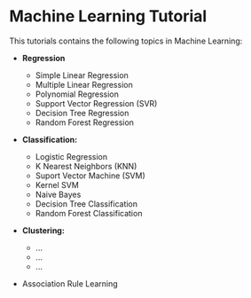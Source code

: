 # Machine Learning Tutorial
This tutorials contains the following topics in Machine Learning:
* **Regression**
  * Simple Linear Regression
  * Multiple Linear Regression
  * Polynomial Regression
  * Support Vector Regression (SVR)
  * Decision Tree Regression
  * Random Forest Regression
 
* **Classification:**
  * Logistic Regression
  * K Nearest Neighbors (KNN)
  * Suport Vector Machine (SVM)
  * Kernel SVM
  * Naive Bayes
  * Decision Tree Classification
  * Random Forest Classification

* **Clustering:**
  * ...
  * ...
  * ...
 
* Association Rule Learning
